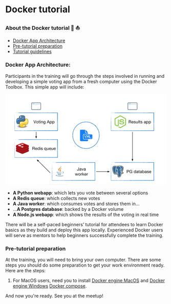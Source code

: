 # Docker tutorial


### About the Docker tutorial :whale2: :boat:
- [Docker App Architecture](#Docker-App-Architecture)
- [Pre-tutorial preparation](#pre-tutorial-preparation)
- [Tutorial guidelines](./tutorial.md)

### Docker App Architecture:

Participants in the training will go through the steps involved in running and developing a simple voting app from a fresh computer using the Docker Toolbox. This simple app will include:

![docker-tutorial-app-architecture](./tutorial-images/bd3-architecture.png)

- **A Python webapp**: which lets you vote between several options
- **A Redis queue**: which collects new votes
- **A Java worker**: which consumes votes and stores them in…
- …**A Postgres database**: backed by a Docker volume
- **A Node.js webapp**: which shows the results of the voting in real time

There will be a self-paced beginners’ tutorial for attendees to learn Docker basics as they build and deploy this app locally. Experienced Docker users will serve as mentors to help beginners successfully complete the training.

### Pre-tutorial preparation
At the training, you will need to bring your own computer. There are some steps you should do some preparation to get your work environment ready. Here are the steps:

1. For MacOS users, need you to install [Docker engine MacOS](https://www.docker.com/docker-mac) and [Docker engine Windows](https://docs.docker.com/docker-for-windows/install/)
[Docker compose](https://docs.docker.com/compose/install/).

And now you're ready. See you at the meetup!
